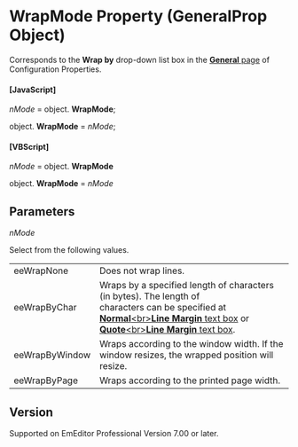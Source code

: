# WrapMode Property (GeneralProp Object)

Corresponds to the
**Wrap by** drop-down list box in the
[**General** page](../../dlg/properties/general/index) of Configuration Properties.

#### \[JavaScript\]

_nMode_ =
object. **WrapMode**;

object. **WrapMode** = _nMode_;

#### \[VBScript\]

_nMode_ =
object. **WrapMode**

object. **WrapMode** = _nMode_

## Parameters

_nMode_

Select from the following values.

|     |     |
| --- | --- |
| eeWrapNone | Does not wrap lines. |
| eeWrapByChar | Wraps by a specified length of characters (in bytes). The length of <br> characters can be specified at <br> [**Normal**\<br>**Line Margin** text box](../../dlg/properties/general/index) or <br> [**Quote**\<br>**Line Margin** text box](../../dlg/properties/general/index). |
| eeWrapByWindow | Wraps according to the window width. If the window resizes, the wrapped position will resize. |
| eeWrapByPage | Wraps according to the printed page width. |

## Version

Supported on EmEditor Professional Version 7.00 or later.
